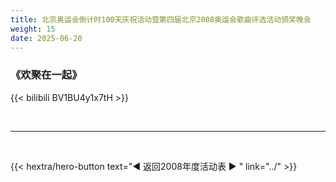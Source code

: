 ```yaml
---
title: 北京奥运会倒计时100天庆祝活动暨第四届北京2008奥运会歌曲评选活动颁奖晚会
weight: 15
date: 2025-06-20
---
```


### 《欢聚在一起》

{{< bilibili BV1BU4y1x7tH >}}


<br>
<hr>
<br>

{{< hextra/hero-button text="◀ 返回2008年度活动表 ▶ " link="../" >}}